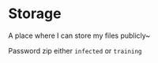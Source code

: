 # Storage
A place where I can store my files publicly~

Password zip either `infected` or `training`